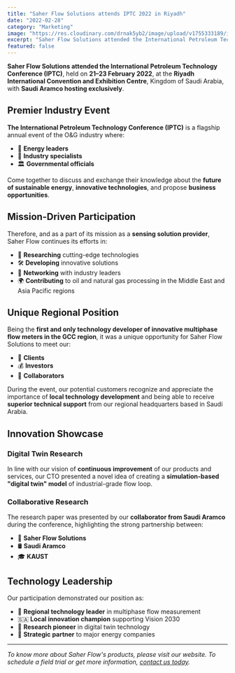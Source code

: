```yaml
---
title: "Saher Flow Solutions attends IPTC 2022 in Riyadh"
date: "2022-02-28"
category: "Marketing"
image: "https://res.cloudinary.com/drnak5yb2/image/upload/v1755333189/iptc-22-768x1024_mqeoos.jpg"
excerpt: "Saher Flow Solutions attended the International Petroleum Technology Conference (IPTC) held on 21–23 February 2022 at Riyadh International Convention Centre, with Saudi Aramco hosting exclusively."
featured: false
---
```



**Saher Flow Solutions attended the International Petroleum Technology Conference (IPTC)**, held on **21–23 February 2022**, at the **Riyadh International Convention and Exhibition Centre**, Kingdom of Saudi Arabia, with **Saudi Aramco hosting exclusively**.

## Premier Industry Event

**The International Petroleum Technology Conference (IPTC)** is a flagship annual event of the O&G industry where:

- 👥 **Energy leaders**
- 🔬 **Industry specialists** 
- 🏛️ **Governmental officials**

Come together to discuss and exchange their knowledge about the **future of sustainable energy**, **innovative technologies**, and propose **business opportunities**.

## Mission-Driven Participation

Therefore, and as a part of its mission as a **sensing solution provider**, Saher Flow continues its efforts in:

- 🔬 **Researching** cutting-edge technologies
- 🛠️ **Developing** innovative solutions
- 🤝 **Networking** with industry leaders
- 🌍 **Contributing** to oil and natural gas processing in the Middle East and Asia Pacific regions

## Unique Regional Position

Being the **first and only technology developer of innovative multiphase flow meters in the GCC region**, it was a unique opportunity for Saher Flow Solutions to meet our:

- 👥 **Clients**
- 💰 **Investors**
- 🤝 **Collaborators**

During the event, our potential customers recognize and appreciate the importance of **local technology development** and being able to receive **superior technical support** from our regional headquarters based in Saudi Arabia.

## Innovation Showcase

### Digital Twin Research
In line with our vision of **continuous improvement** of our products and services, our CTO presented a novel idea of creating a **simulation-based "digital twin" model** of industrial-grade flow loop.

### Collaborative Research
The research paper was presented by our **collaborator from Saudi Aramco** during the conference, highlighting the strong partnership between:

- 🏢 **Saher Flow Solutions**
- 🛢️ **Saudi Aramco**
- 🎓 **KAUST**

## Technology Leadership

Our participation demonstrated our position as:

- 🥇 **Regional technology leader** in multiphase flow measurement
- 🇸🇦 **Local innovation champion** supporting Vision 2030
- 🔬 **Research pioneer** in digital twin technology
- 🤝 **Strategic partner** to major energy companies

---

*To know more about Saher Flow's products, please visit our website. To schedule a field trial or get more information, [contact us today](/contact).*